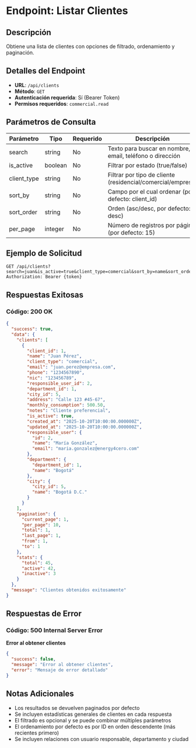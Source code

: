 # Endpoint: Listar Clientes

## Descripción
Obtiene una lista de clientes con opciones de filtrado, ordenamiento y paginación.

## Detalles del Endpoint
- **URL**: `/api/clients`
- **Método**: `GET`
- **Autenticación requerida**: Sí (Bearer Token)
- **Permisos requeridos**: `commercial.read`

## Parámetros de Consulta

| Parámetro | Tipo | Requerido | Descripción |
|-----------|------|-----------|-------------|
| search | string | No | Texto para buscar en nombre, email, teléfono o dirección |
| is_active | boolean | No | Filtrar por estado (true/false) |
| client_type | string | No | Filtrar por tipo de cliente (residencial/comercial/empresa) |
| sort_by | string | No | Campo por el cual ordenar (por defecto: client_id) |
| sort_order | string | No | Orden (asc/desc, por defecto: desc) |
| per_page | integer | No | Número de registros por página (por defecto: 15) |

## Ejemplo de Solicitud
```http
GET /api/clients?search=juan&is_active=true&client_type=comercial&sort_by=name&sort_order=asc&per_page=10
Authorization: Bearer {token}
```

## Respuestas Exitosas

### Código: 200 OK
```json
{
  "success": true,
  "data": {
    "clients": [
      {
        "client_id": 1,
        "name": "Juan Pérez",
        "client_type": "comercial",
        "email": "juan.perez@empresa.com",
        "phone": "1234567890",
        "nic": "123456789",
        "responsible_user_id": 2,
        "department_id": 1,
        "city_id": 5,
        "address": "Calle 123 #45-67",
        "monthly_consumption": 500.50,
        "notes": "Cliente preferencial",
        "is_active": true,
        "created_at": "2025-10-20T10:00:00.000000Z",
        "updated_at": "2025-10-20T10:00:00.000000Z",
        "responsible_user": {
          "id": 2,
          "name": "María González",
          "email": "maria.gonzalez@energy4cero.com"
        },
        "department": {
          "department_id": 1,
          "name": "Bogotá"
        },
        "city": {
          "city_id": 5,
          "name": "Bogotá D.C."
        }
      }
    ],
    "pagination": {
      "current_page": 1,
      "per_page": 10,
      "total": 1,
      "last_page": 1,
      "from": 1,
      "to": 1
    },
    "stats": {
      "total": 45,
      "active": 42,
      "inactive": 3
    }
  },
  "message": "Clientes obtenidos exitosamente"
}
```

## Respuestas de Error

### Código: 500 Internal Server Error
**Error al obtener clientes**
```json
{
  "success": false,
  "message": "Error al obtener clientes",
  "error": "Mensaje de error detallado"
}
```

## Notas Adicionales
- Los resultados se devuelven paginados por defecto
- Se incluyen estadísticas generales de clientes en cada respuesta
- El filtrado es opcional y se puede combinar múltiples parámetros
- El ordenamiento por defecto es por ID en orden descendente (más recientes primero)
- Se incluyen relaciones con usuario responsable, departamento y ciudad
